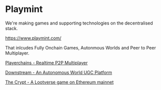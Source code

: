 # Playmint

We're making games and supporting technologies on the decentralised stack.

https://www.playmint.com/

That inlcudes Fully Onchain Games, Autonmous Worlds and Peer to Peer Multiplayer.


[Playerchains - Realtime P2P Multiplayer](https://github.com/playmint/playerchain-demo/blob/readme-tweaks/README.md)

[Downstream - An Autonomous World UGC Platform](https://redstone.downstream.game/)

[The Crypt - A Lootverse game on Ethereum mainnet](https://thecrypt.game/)
